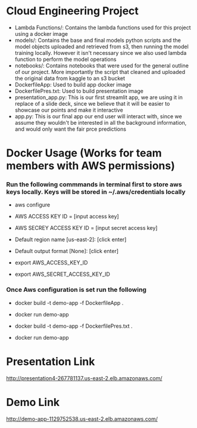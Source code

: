 # Cloud Engineering Project
- Lambda Functions/: Contains the lambda functions used for this project using a docker image
- models/: Contains the base and final models python scripts and the model objects uploaded and retrieved from s3, then running the model training locally. However it isn't necessary since we also used lambda function to perform the model operations
- notebooks/: Contains notebooks that were used for the general outline of our project. More importantly the script that cleaned and uploaded the original data from kaggle to an s3 bucket
- DockerfileApp: Used to build app docker image
- DockerfilePres.txt: Used to build presentation image
- presentation_app.py: This is our first streamlit app, we are using it in replace of a slide deck, since we believe that it will be easier to showcase our points and make it interactive
- app.py: This is our final app our end user will interact with, since we assume they wouldn't be interested in all the background information, and would only want the fair prce predictions

# Docker Usage (Works for team members with AWS permissions)
### Run the following commmands in terminal first to store aws keys locally. Keys will be stored in ~/.aws/credentials locally
- aws configure
- AWS ACCESS KEY ID = [input access key]
- AWS SECREY ACCESS KEY ID = [input secret access key]
- Default region name [us-east-2]: [click enter]
- Default output format [None]: [click enter]

- export AWS_ACCESS_KEY_ID
- export AWS_SECRET_ACCESS_KEY_ID

### Once Aws configuration is set run the following

- docker build -t demo-app -f DockerfileApp .
- docker run demo-app

- docker build -t demo-app -f DockerfilePres.txt .
- docker run demo-app


# Presentation Link
http://presentation4-267781137.us-east-2.elb.amazonaws.com/

# Demo Link
http://demo-app-1129752538.us-east-2.elb.amazonaws.com/
